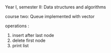 Year I, semester II: Data structures and algorithms

course two: Queue implemented with vector

operations :

1) insert after last node
2) delete first node
3) print list
